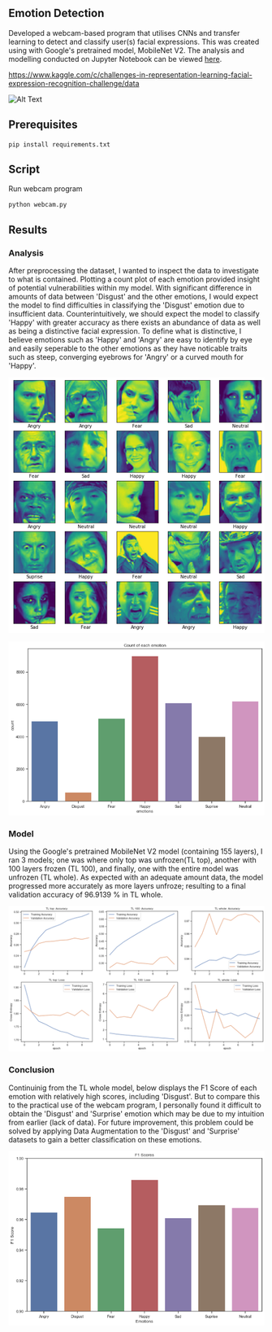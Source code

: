 ## Emotion Detection

Developed a webcam-based program that utilises CNNs and transfer learning to detect and classify user(s) facial expressions. This was created using with Google's pretrained model, MobileNet V2. The analysis and modelling conducted on Jupyter Notebook can be viewed [here].

https://www.kaggle.com/c/challenges-in-representation-learning-facial-expression-recognition-challenge/data

[here]: https://github.com/j-truong/Emotion-Detection/blob/master/emotion_detection.ipynb

![Alt Text](https://github.com/j-truong/Emotion-Detection/blob/master/images/webcam_gif.gif)

## Prerequisites

```
pip install requirements.txt
```

## Script
Run webcam program
```
python webcam.py
```

## Results
### Analysis
After preprocessing the dataset, I wanted to inspect the data to investigate to what is contained. Plotting a count plot of each emotion provided insight of potential vulnerabilities within my model. With significant difference in amounts of data between 'Disgust' and the other emotions, I would expect the model to find difficulties in classifying the 'Disgust' emotion due to insufficient data. Counterintuitively, we should expect the model to classify 'Happy' with greater accuracy as there exists an abundance of data as well as being a distinctive facial expression. To define what is distinctive, I believe emotions such as 'Happy' and 'Angry' are easy to identify by eye and easily seperable to the other emotions as they have noticable traits such as steep, converging eyebrows for 'Angry' or a curved mouth for 'Happy'. 

![image](https://github.com/j-truong/Emotion-Detection/blob/master/images/faces.png)

![image](https://github.com/j-truong/Emotion-Detection/blob/master/images/emotion_count.png)

### Model
Using the Google's pretrained MobileNet V2 model (containing 155 layers), I ran 3 models; one was where only top was unfrozen(TL top), another with 100 layers frozen (TL 100), and finally, one with the entire model was unfrozen (TL whole). As expected with an adequate amount data, the model progressed more accurately as more layers unfroze; resulting to a final validation accuracy of 96.9139 % in TL whole.

![image](https://github.com/j-truong/Emotion-Detection/blob/master/images/acc_loss.png)

### Conclusion
Continuinig from the TL whole model, below displays the F1 Score of each emotion with relatively high scores, including 'Disgust'. But to compare this to the practical use of the webcam program, I personally found it difficult to obtain the 'Disgust' and 'Surprise' emotion which may be due to my intuition from earlier (lack of data). For future improvement, this problem could be solved by applying Data Augmentation to the 'Disgust' and 'Surprise' datasets to gain a better classification on these emotions. 

![image](https://github.com/j-truong/Emotion-Detection/blob/master/images/f1score.png)
